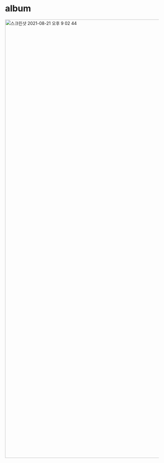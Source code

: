 # album
<img width="1435" alt="스크린샷 2021-08-21 오후 9 02 44" src="https://user-images.githubusercontent.com/84767265/130321137-14da05c1-7a11-4217-a1cf-b1b701e2c824.png">
